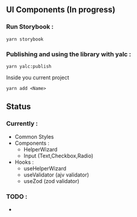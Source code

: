 ## UI Components (In progress)

### Run Storybook :

```
yarn storybook
```

### Publishing and using the library with yalc :

```
yarn yalc:publish
```

Inside you current project

```
yarn add <Name>
```

## Status

### Currently :

- Common Styles
- Components :
  - HelperWizard
  - Input (Text,Checkbox,Radio)
- Hooks :
  - useHelperWizard
  - useValidator (ajv validator)
  - useZod (zod validator)

### TODO :

-
